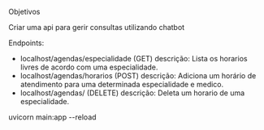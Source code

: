 Objetivos

Criar uma api para gerir consultas utilizando chatbot

Endpoints:
- localhost/agendas/especialidade (GET)
    descrição:
        Lista os horarios livres de acordo com uma especialidade.
- localhost/agendas/horarios (POST)
    descrição:
        Adiciona um horário de atendimento para uma determinada especialidade e medico.
- localhost/agendas/ (DELETE)
    descrição: 
        Deleta um horario de uma especialidade.


uvicorn main:app --reload